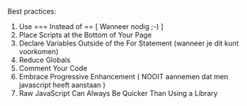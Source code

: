 Best practices: 

1. Use === Instead of == [ Wanneer nodig ;-) ]
2. Place Scripts at the Bottom of Your Page
3. Declare Variables Outside of the For Statement (wanneer je dit kunt voorkomen)
4. Reduce Globals
5. Comment Your Code
6. Embrace Progressive Enhancement ( NOOIT aannemen dat men javascript heeft aanstaan )
7. Raw JavaScript Can Always Be Quicker Than Using a Library